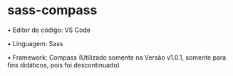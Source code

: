 # sass-compass



• Editor de código: VS Code

• Linguagem: Sass 

• Framework: Compass (Utilizado somente na Versão v1.0.1, somente para fins didáticos, pois foi descontinuado)

